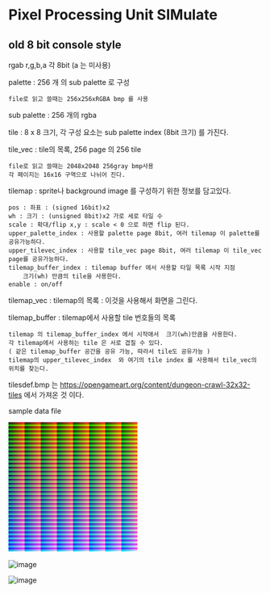 # Pixel Processing Unit SIMulate

## old 8 bit console style

rgab r,g,b,a 각 8bit (a 는 미사용) 

palette : 256 개 의 sub palette 로 구성 

    file로 읽고 쓸때는 256x256xRGBA bmp 를 사용

sub palette : 256 개의 rgba  

tile : 8 x 8 크기, 각 구성 요소는 sub palette index (8bit 크기) 를 가진다.  

tile_vec : tile의 목록,  256 page 의 256 tile 

    file로 읽고 쓸때는 2048x2048 256gray bmp사용 
    각 페이지는 16x16 구역으로 나뉘어 진다. 

tilemap : sprite나 background image 를 구성하기 위한 정보를 담고있다. 

    pos : 좌표 : (signed 16bit)x2  
    wh : 크기 : (unsigned 8bit)x2 가로 세로 타일 수  
    scale : 확대/flip x,y : scale < 0 으로 하면 flip 된다.
    upper_palette_index : 사용할 palette page 8bit, 여러 tilemap 이 palette를 공유가능하다.
    upper_tilevec_index : 사용할 tile_vec page 8bit, 여러 tilemap 이 tile_vec page를 공유가능하다.
    tilemap_buffer_index : tilemap buffer 에서 사용할 타일 목록 시작 지점 
        크기(wh) 만큼의 tile을 사용한다. 
    enable : on/off

tilemap_vec : tilemap의 목록 : 이것을 사용해서 화면을 그린다. 

tilemap_buffer : tilemap에서 사용할 tile 번호들의 목록 

    tilemap 의 tilemap_buffer_index 에서 시작애서  크기(wh)만큼을 사용한다. 
    각 tilemap에서 사용하는 tile 은 서로 겹칠 수 있다. 
    ( 같은 tilemap_buffer 공간을 공유 가능, 따라서 tile도 공유가능 ) 
    tilemap의 upper_tilevec_index  와 여기의 tile index 를 사용해서 tile_vec의 위치를 찾는다. 

tilesdef.bmp 는 
https://opengameart.org/content/dungeon-crawl-32x32-tiles
에서 가져온 것 이다. 

sample data file

![image](palette.bmp)

![image](tilesdef.bmp)

![image](ppu.bmp)

